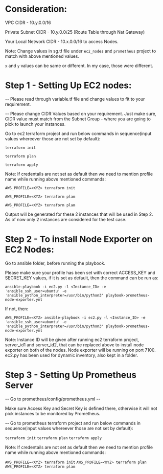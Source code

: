 # Consideration: 

VPC CIDR -  10.y.0.0/16

Private Subnet CIDR - 10.y.0.0/25 (Route Table through Nat Gateway)

Your Local Network CIDR - 10.x.0.0/16 to access Nodes.

Note: Change values in sg.tf file under `ec2_nodes` and `prometheus` project to match with above mentioned values.

`x` and `y` values can be same or different. In my case, those were different.

# Step 1 - Setting Up EC2 nodes:

-- Please read through variable.tf file and change values to fit to your requirement.

-- Please change CIDR Values based on your requirement. Just make sure, CIDR value must match from the Subnet Group - where you are going to pick to launch your instances.

Go to ec2 terraform project and run below commands in sequence(input values whereever those are not set by default):

`terraform init`

`terraform plan`

`terraform apply`

Note: If credentails are not set as default then we need to mention profile name while running above mentioned commands:

`AWS_PROFILE=<XYZ> terraform init`

`AWS_PROFILE=<XYZ> terraform plan`

`AWS_PROFILE=<XYZ> terraform plan`

Output will be generated for these 2 instances that will be used in Step 2. As of now only 2 instances are considered for the test case.

# Step 2 - To install Node Exporter on EC2 Nodes:

Go to ansible folder, before running the playbook.

Please make sure your profile has been set with correct ACCESS_KEY and SECRET_KEY values, if it is set as default, then the command can be run as:

`ansible-playbook -i ec2.py -l <Instance_ID> -e 'ansible_ssh_user=ubuntu' -e 'ansible_python_interpreter=/usr/bin/python3' playbook-prometheus-node-exporter.yml`

If not, then:

`AWS_PROFILE=<XYZ> ansible-playbook -i ec2.py -l <Instance_ID> -e 'ansible_ssh_user=ubuntu' -e 'ansible_python_interpreter=/usr/bin/python3' playbook-prometheus-node-exporter.yml`

Note: Instance ID will be given after running ec2 terraform project, server_id1 and server_id2, that can be replaced above to install node exporter on both of the nodes. Node exporter will be running on port 7100. ec2.py has been used for dynamic inventory, also kept in a folder.

# Step 3 - Setting Up Prometheus Server

-- Go to prometheus/config/prometheus.yml --

Make sure Access Key and Secret Key is defined there, otherwise it will not pick instances to be monitored by Prometheus.

-- Go to prometheus terraform project and run below commands in sequence(input values whereever those are not set by default):

`terraform init`
`terraform plan`
`terraform apply`

Note: If credentails are not set as default then we need to mention profile name while running above mentioned commands:

`AWS_PROFILE=<XYZ> terraform init`
`AWS_PROFILE=<XYZ> terraform plan`
`AWS_PROFILE=<XYZ> terraform plan`

